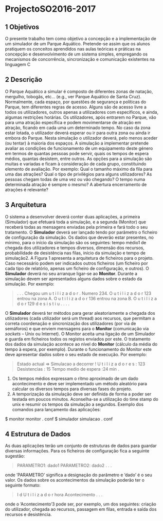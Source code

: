# ProjectoSO2016-2017

## 1 Objetivos
O presente trabalho tem como objetivo a concepção e a implementação de um simulador de um Parque Aquático. Pretende-se assim que os alunos pratiquem os conceitos aprendidos nas aulas teóricas e práticas na concepção e desenvolvimento de um sistema simples, empregando os mecanismos de concorrência, sincronização e comunicação existentes na linguagem C

## 2 Descrição
O Parque Aquático a simular é composto de diferentes zonas de natação, mergulho, tobogãs, etc... (e.g., ver Parque Aquático de Santa Cruz).
Normalmente, cada espaço, por questões de segurança e políticas do Parque, tem diferentes regras de acesso. Alguns são de acesso livre a todos os utilizadores, outros apenas a utilizadores com específicos, e ainda, algumas restrições horárias.
Os utilizadores, após entrarem no Parque, vão para uma atração específica e podem movimentarse de atração em atração, ficando em cada uma um determinado tempo. No caso da zona estar lotada, o utilizador deverá esperar ou ir para outra zona ou ainda ir embora do Parque. Nesta simulação o utilizador deverá, pelo menos aceder (ou tentar) à maioria dos espaços.
A simulação a implementar pretende avaliar as condições de funcionamento de um equipamento deste género em termos de quantas pessoas pode servir, quais os tempos de espera médios, quantas desistem, entre outros.
As opções para a simulação são muitas e variadas e ficam à consideração de cada grupo, constituindo elemento de avaliação. Por exemplo: Qual o tamanho máximo da fila para uma das atrações? Qual o tipo de privilégios para alguns utilizadores? As pessoas chegam todas de uma vez ou vão chegando? O tempo numa determinada atração é sempre o mesmo? A abertura encerramento de atrações é relevante?

## 3 Arquitetura
O sistema a desenvolver deverá conter duas aplicações, a primeira (Simulador) que efetuará toda a simulação, e a segunda (Monitor) que receberá todas as mensagens enviadas pela primeira e fará todo o seu tratamento.
O **Simulador** deverá ser lançado tendo por parâmetro o ficheiro de configuração da simulação. Os dados que deverão estar presentes, no mínimo, para o início da simulação são os seguintes: tempo médio1 de chegada dos utilizadores e tempos diversos, dimensão dos recursos, probabilidade de desistência nas filas, início da simulação e tempo de simulação2. A Figura 1 apresenta a arquitetura de ficheiros para o projeto. Caso necessário podem ser indicados outros ficheiros (um ficheiro por cada tipo de relatório, apenas um ficheiro de configuração, e outros).
O **Simulador** deverá no seu arranque ligar-se ao **Monitor**. Durante a simulação devem ser apresentados alguns dados sobre o estado da simulação. Por exemplo:

>. . .
>Chegou um u t i l i z a d o r . Numero 234.
>O u t i l i z a d o r 123 entrou na zona A.
>O u t i l i z a d o r 136 entrou na zona B.
>O u t i l i z a d o r 129 d e s i s t i u .
>. . .

O **Simulador** deverá ter métodos para gerar aleatoriamente a chegada dos utilizadores (cada utilizador será um thread) aos recursos, que permitam a correta coordenação e sincronização dos utilizadores (por via de semáforos) e que enviem mensagens para o **Monitor** (comunicação via *sockets* – Unix ou Internet).
O Monitor aceita uma ligação de um Simulador e guarda em ficheiros todos os registos enviados por este. O tratamento dos dados da simulação acontece ao nível do **Monitor** (cálculo da média do tempo à espera, por exemplo). Durante o funcionamento do Monitor este deve apresentar dados sobre o seu estado de execução. Por exemplo:

>Estado actual => Simulacao a decorrer !
>U t i l i z a d o r e s : 123
>Desistencias : 15
>Tempo medio de espera :24 min .

1) Os tempos médios expressam o ritmo aproximado de um dado acontecimento e deve ser implementado um método aleatório para calcular os diversos tempos para diversas fases do projeto.
2) A temporização da simulação deve ser definida de forma a poder ser testada em poucos minutos. Aconselha-se a utilização do time stamp do unix e resumir os tempos da simulação a segundos.
Exemplo dos comandos para lançamento das aplicações:

$ monitor monitor . conf
$ simulador simulacao . conf

## 4 Estrutura de Dados
As duas aplicações terão um conjunto de estruturas de dados para guardar diversas informações. Para os ficheiros de configuração fica a seguinte sugestão:
>PARAMETRO1: dado1
>PARAMETRO2: dado2
. . .

onde ’PARAMETRO’ significa a designação do parâmetro e ’dado’ é o seu valor.
Os dados sobre os acontecimentos da simulação poderão ter o seguinte formato:

>I d U t i l i z a d o r hora Acontecimento
>. . .

onde o ’Acontecimento’3 pode ser, por exemplo, um dos seguintes: criação do utilizador,
chegada ao recursos, passagem em filas, entrada e saída dos recursos e desistência.
